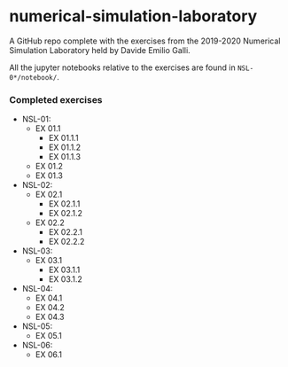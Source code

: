 # numerical-simulation-laboratory
A GitHub repo complete with the exercises from the 2019-2020 Numerical Simulation Laboratory held by Davide Emilio Galli.

All the jupyter notebooks relative to the exercises are found in `NSL-0*/notebook/`.

### Completed exercises
* NSL-01:
	- EX 01.1
		- EX 01.1.1
		- EX 01.1.2
		- EX 01.1.3
	- EX 01.2
	- EX 01.3
* NSL-02:
	- EX 02.1
		- EX 02.1.1
		- EX 02.1.2
	- EX 02.2
		- EX 02.2.1
		- EX 02.2.2
* NSL-03:
	- EX 03.1
		- EX 03.1.1
		- EX 03.1.2
* NSL-04:
	- EX 04.1
	- EX 04.2
	- EX 04.3
* NSL-05:
	- EX 05.1
* NSL-06:
	- EX 06.1
